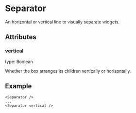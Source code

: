 # Separator

An horizontal or vertical line to visually separate widgets.

## Attributes

### vertical

type: Boolean

Whether the box arranges its children vertically or horizontally.


## Example

```markup
<Separator />
...
<Separator vertical />
```

